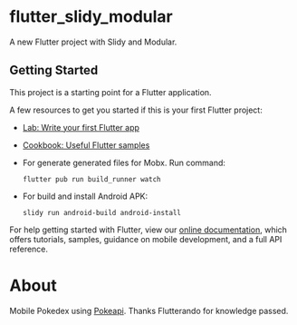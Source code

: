 # flutter_slidy_modular

A new Flutter project with Slidy and Modular.

## Getting Started

This project is a starting point for a Flutter application.

A few resources to get you started if this is your first Flutter project:

- [Lab: Write your first Flutter app](https://flutter.dev/docs/get-started/codelab)
- [Cookbook: Useful Flutter samples](https://flutter.dev/docs/cookbook)
- For generate generated files for Mobx. Run command: 

    ``flutter pub run build_runner watch``
- For build and install Android APK:

    ``slidy run android-build android-install``

For help getting started with Flutter, view our
[online documentation](https://flutter.dev/docs), which offers tutorials,
samples, guidance on mobile development, and a full API reference.

# About

Mobile Pokedex using [Pokeapi](https://pokeapi.co/). Thanks Flutterando for knowledge passed.
